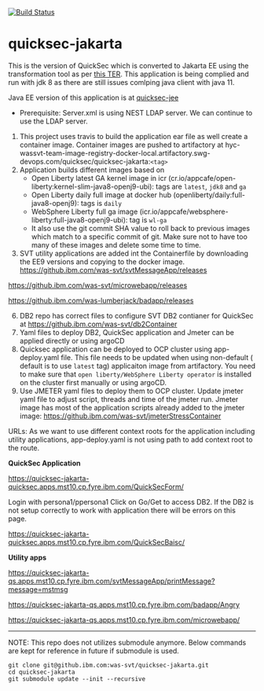 [![Build Status](https://travis.ibm.com/was-svt/quicksec-jakarta.svg?token=bkZSz9PKTsrkjdeyzxEd&branch=master)](https://travis.ibm.com/was-svt/quicksec-jakarta)

# quicksec-jakarta
This is the version of QuickSec which is converted to Jakarta EE using the transformation tool as per [this TER](https://github.ibm.com/websphere/system-test/issues/403). This application is being complied and run with jdk 8 as there are still issues comlping java client with java 11.

Java EE version of this application is at [quicksec-jee](https://github.ibm.com/was-svt/quicksec-jee)
 
 * Prerequisite: 
   Server.xml is using NEST LDAP server. We can continue to use the LDAP server. 

1. This project uses travis to build the application ear file as well create a container image. Container images are pushed to artifactory at hyc-wassvt-team-image-registry-docker-local.artifactory.swg-devops.com/quicksec/quicksec-jakarta:`<tag>`
1. Application builds different images based on 
   *  Open Liberty latest GA kernel image in icr (cr.io/appcafe/open-liberty:kernel-slim-java8-openj9-ubi): tags are `latest`, `jdk8` and `ga`
   *  Open Liberty daily full image at docker hub (openliberty/daily:full-java8-openj9): tags is `daily`
   *  WebSphere Liberty full ga image (icr.io/appcafe/websphere-liberty:full-java8-openj9-ubi): tag is `wl-ga`
   *  It also use the git commit SHA value to roll back to previous images which match to a specific commit of git. Make sure not to have too many of these images and delete some time to time. 
3. SVT utility applications are added int the Containerfile by downloading the EE9 versions and copying to the docker image. 
https://github.ibm.com/was-svt/svtMessageApp/releases
 
https://github.ibm.com/was-svt/microwebapp/releases

https://github.ibm.com/was-lumberjack/badapp/releases
 
6. DB2 repo has correct files to configure SVT DB2 contianer for QuickSec at https://github.ibm.com/was-svt/db2Container
7. Yaml files to deploy DB2, QuickSec application and Jmeter can be applied directly or using argoCD
8. Quicksec application can be deployed to OCP cluster using app-deploy.yaml file. This file needs to be updated when using non-default ( default is to use `latest` tag) applicaiton image from artifactory. You need to make sure that `open liberty/WebSphere Liberty operator` is installed on the cluster first manually or using argoCD.
9. Use JMETER yaml files to deploy them to OCP cluster. Update jmeter yaml file to adjust script, threads and time of the jmeter run. Jmeter image has most of the application scripts already added to the jmeter image: https://github.ibm.com/was-svt/jmeterStressContainer

URLs: As we want to use different context roots for the application including utility applications, app-deploy.yaml is not using path to add context root to the route. 

**QuickSec Application**

https://quicksec-jakarta-quicksec.apps.mst10.cp.fyre.ibm.com/QuickSecForm/

Login with persona1/ppersona1
Click on Go/Get to access DB2. If the DB2 is not setup correctly to work with application there will be errors on this page.

https://quicksec-jakarta-quicksec.apps.mst10.cp.fyre.ibm.com/QuickSecBaisc/

**Utility apps**

https://quicksec-jakarta-qs.apps.mst10.cp.fyre.ibm.com/svtMessageApp/printMessage?message=mstmsg

https://quicksec-jakarta-qs.apps.mst10.cp.fyre.ibm.com/badapp/Angry

https://quicksec-jakarta-qs.apps.mst10.cp.fyre.ibm.com/microwebapp/

 
---------

NOTE: This repo does not utilizes submodule anymore. Below commands are kept for reference in future if submodule is used.

```
git clone git@github.ibm.com:was-svt/quicksec-jakarta.git
cd quicksec-jakarta
git submodule update --init --recursive
```
